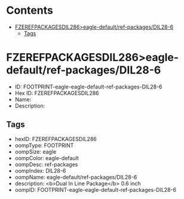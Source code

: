 



Contents
========

* [FZEREFPACKAGESDIL286>eagle-default/ref-packages/DIL28-6](#fzerefpackagesdil286eagle-defaultref-packagesdil28-6)
	* [Tags](#tags)

# FZEREFPACKAGESDIL286>eagle-default/ref-packages/DIL28-6

- ID: FOOTPRINT-eagle-eagle-default-ref-packages-DIL28-6
- Hex ID: FZEREFPACKAGESDIL286
- Name: 
- Description: 

## Tags

- hexID: FZEREFPACKAGESDIL286
- oompType: FOOTPRINT
- oompSize: eagle
- oompColor: eagle-default
- oompDesc: ref-packages
- oompIndex: DIL28-6
- oompName: eagle-default/ref-packages/DIL28-6
- description: &lt;b&gt;Dual In Line Package&lt;/b&gt; 0.6 inch
- oompID: FOOTPRINT-eagle-eagle-default-ref-packages-DIL28-6
